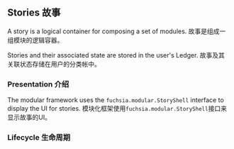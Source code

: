  
## Stories  故事 

A story is a logical container for composing a set of modules.  故事是组成一组模块的逻辑容器。

Stories and their associated state are stored in the user's Ledger.  故事及其关联状态存储在用户的分类帐中。

 
### Presentation  介绍 

The modular framework uses the `fuchsia.modular.StoryShell` interface to display the UI for stories. 模块化框架使用`fuchsia.modular.StoryShell`接口来显示故事的UI。

 
### Lifecycle  生命周期 

